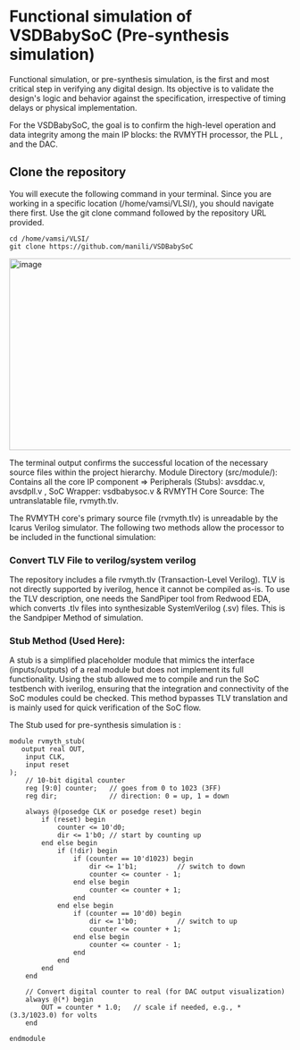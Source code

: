 

# Functional simulation of VSDBabySoC (Pre-synthesis simulation)

Functional simulation, or pre-synthesis simulation, is the first and most critical step in verifying any digital design. Its objective is to validate the design's logic and behavior against the specification, irrespective of timing delays or physical implementation.

For the VSDBabySoC, the goal is to confirm the high-level operation and data integrity among the main IP blocks: the RVMYTH processor, the PLL , and the DAC.

## Clone the repository 

You will execute the following command in your terminal. Since you are working in a specific location (/home/vamsi/VLSI/), you should navigate there first.
Use the git clone command followed by the repository URL provided.
```
cd /home/vamsi/VLSI/
git clone https://github.com/manili/VSDBabySoC
```


<img width="1006" height="343" alt="image" src="https://github.com/user-attachments/assets/e42d9c45-e720-47d4-8c16-9dd704e53890" />

The terminal output confirms the successful location of the necessary source files within the project hierarchy.
Module Directory (src/module/): Contains all the core IP component => Peripherals (Stubs): avsddac.v, avsdpll.v  , SoC Wrapper: vsdbabysoc.v &  RVMYTH Core Source: The untranslatable file, rvmyth.tlv.


The RVMYTH core's primary source file (rvmyth.tlv) is unreadable by the Icarus Verilog simulator. The following two methods allow the processor to be included in the functional simulation:

### Convert TLV File to verilog/system verilog

The repository includes a file rvmyth.tlv (Transaction-Level Verilog).
TLV is not directly supported by iverilog, hence it cannot be compiled as-is.
To use the TLV description, one needs the SandPiper tool from Redwood EDA, which converts .tlv files into synthesizable SystemVerilog (.sv) files. This is the Sandpiper Method of simulation.

### Stub Method (Used Here):

A stub is a simplified placeholder module that mimics the interface (inputs/outputs) of a real module but does not implement its full functionality.
Using the stub allowed me to compile and run the SoC testbench with iverilog, ensuring that the integration and connectivity of the SoC modules could be checked.
This method bypasses TLV translation and is mainly used for quick verification of the SoC flow.

The Stub used for pre-synthesis simulation is :
```
module rvmyth_stub(
   output real OUT,
    input CLK,
    input reset
);
    // 10-bit digital counter
    reg [9:0] counter;   // goes from 0 to 1023 (3FF)
    reg dir;             // direction: 0 = up, 1 = down

    always @(posedge CLK or posedge reset) begin
        if (reset) begin
            counter <= 10'd0;
            dir <= 1'b0; // start by counting up
        end else begin
            if (!dir) begin
                if (counter == 10'd1023) begin
                    dir <= 1'b1;          // switch to down
                    counter <= counter - 1;
                end else begin
                    counter <= counter + 1;
                end
            end else begin
                if (counter == 10'd0) begin
                    dir <= 1'b0;          // switch to up
                    counter <= counter + 1;
                end else begin
                    counter <= counter - 1;
                end
            end
        end
    end

    // Convert digital counter to real (for DAC output visualization)
    always @(*) begin
        OUT = counter * 1.0;   // scale if needed, e.g., * (3.3/1023.0) for volts
    end

endmodule
```


